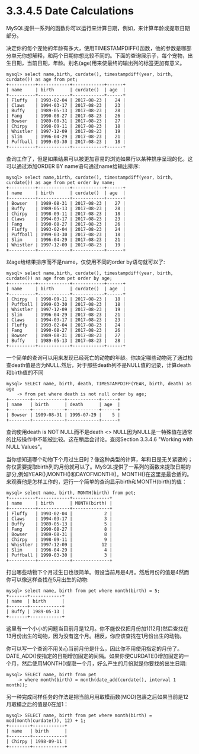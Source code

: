 # 3.3.4.5 Date Calculations

MySQL提供一系列的函数你可以运行来计算日期，例如，来计算年龄或提取日期部分。

决定你的每个宠物的年龄有多大，使用TIMESTAMPDIFF\(\)函数，他的参数是哪部分单元你想解释，和两个日期你想比较不同的。下面的查询展示子，每个宠物，出生日期，当前日期，年龄。别名\(age\)用来使最终的输出列的标签更加有意义。

```
mysql> select name,birth, curdate(), timestampdiff(year, birth, curdate()) as age from pet;
+----------+------------+------------+------+
| name     | birth      | curdate()  | age  |
+----------+------------+------------+------+
| Fluffy   | 1993-02-04 | 2017-08-23 |   24 |
| Claws    | 1994-03-17 | 2017-08-23 |   23 |
| Buffy    | 1989-05-13 | 2017-08-23 |   28 |
| Fang     | 1990-08-27 | 2017-08-23 |   26 |
| Bowser   | 1989-08-31 | 2017-08-23 |   27 |
| Chirpy   | 1998-09-11 | 2017-08-23 |   18 |
| Whistler | 1997-12-09 | 2017-08-23 |   19 |
| Slim     | 1996-04-29 | 2017-08-23 |   21 |
| Puffball | 1999-03-30 | 2017-08-23 |   18 |
+----------+------------+------------+------+
```

查询工作了，但是如果结果可以被更加容易的浏览如果行以某种排序呈现的化。这可以通过添加ORDER BY name语句通过name给输出排序:

```
mysql> select name,birth, curdate(), timestampdiff(year, birth, curdate()) as age from pet order by name;
+----------+------------+------------+------+
| name     | birth      | curdate()  | age  |
+----------+------------+------------+------+
| Bowser   | 1989-08-31 | 2017-08-23 |   27 |
| Buffy    | 1989-05-13 | 2017-08-23 |   28 |
| Chirpy   | 1998-09-11 | 2017-08-23 |   18 |
| Claws    | 1994-03-17 | 2017-08-23 |   23 |
| Fang     | 1990-08-27 | 2017-08-23 |   26 |
| Fluffy   | 1993-02-04 | 2017-08-23 |   24 |
| Puffball | 1999-03-30 | 2017-08-23 |   18 |
| Slim     | 1996-04-29 | 2017-08-23 |   21 |
| Whistler | 1997-12-09 | 2017-08-23 |   19 |
+----------+------------+------------+------+
```

以age给结果排序而不是name，仅使用不同的order by语句就可以了:

```
mysql> select name,birth, curdate(), timestampdiff(year, birth, curdate()) as age from pet order by age;
+----------+------------+------------+------+
| name     | birth      | curdate()  | age  |
+----------+------------+------------+------+
| Chirpy   | 1998-09-11 | 2017-08-23 |   18 |
| Puffball | 1999-03-30 | 2017-08-23 |   18 |
| Whistler | 1997-12-09 | 2017-08-23 |   19 |
| Slim     | 1996-04-29 | 2017-08-23 |   21 |
| Claws    | 1994-03-17 | 2017-08-23 |   23 |
| Fluffy   | 1993-02-04 | 2017-08-23 |   24 |
| Fang     | 1990-08-27 | 2017-08-23 |   26 |
| Bowser   | 1989-08-31 | 2017-08-23 |   27 |
| Buffy    | 1989-05-13 | 2017-08-23 |   28 |
+----------+------------+------------+------+
```

一个简单的查询可以用来发现已经死亡的动物的年龄。你决定哪些动物死了通过检查death值是否为NULL.然后，对于那些death列不是NULL值的记录，计算death和birth值的不同

```
mysql> SELECT name, birth, death, TIMESTAMPDIFF(YEAR, birth, death) as age
    -> from pet where death is not null order by age;
+--------+------------+------------+------+
| name   | birth      | death      | age  |
+--------+------------+------------+------+
| Bowser | 1989-08-31 | 1995-07-29 |    5 |
+--------+------------+------------+------+
```

查询使用death is NOT NULL而不是death &lt;&gt; NULL因为NULL是一特殊值在通常的比较操作中不能被比较。这在稍后会讨论。查阅Section 3.3.4.6 "Working with NULL Values"。

当你想知道哪个动物下个月过生日时？像这种类型的计算，年和日是无关紧要的；你仅需要提取birth列的月份就可以了。MySQL提供了一系列的函数来提取日期的部分,例如YEAR\(\),MONTH\(\)和DAYOFMONTH\(\)。MONTH\(\)在这里是最合适的。来观赛他是怎样工作的，运行一个简单的查询显示birth和MONTH\(birth\)的值：

```
mysql> select name, birth, MONTH(birth) from pet;
+----------+------------+--------------+
| name     | birth      | MONTH(birth) |
+----------+------------+--------------+
| Fluffy   | 1993-02-04 |            2 |
| Claws    | 1994-03-17 |            3 |
| Buffy    | 1989-05-13 |            5 |
| Fang     | 1990-08-27 |            8 |
| Bowser   | 1989-08-31 |            8 |
| Chirpy   | 1998-09-11 |            9 |
| Whistler | 1997-12-09 |           12 |
| Slim     | 1996-04-29 |            4 |
| Puffball | 1999-03-30 |            3 |
+----------+------------+--------------+
```

打出哪些动物下个月过生日也很简单。假设当前月是4月。然后月份的值是4然而你可以像这样查找在5月出生的动物:

```
mysql> select name, birth from pet where month(birth) = 5;
+-------+------------+
| name  | birth      |
+-------+------------+
| Buffy | 1989-05-13 |
+-------+------------+
```

这里有一个小小的问题当目前月是12月。你不能仅仅把月份加1\(12月\)然后查找在13月份出生的动物，因为没有这个月。相反，你应该查找在1月份出生的动物。

你可以写一个查询不用关心当前月份是什么，因此你不用使用指定的月份了。DATE\_ADD\(\)使指定的日期增加固定的间隔。如果你使CURDATE\(\)增加固定的一个月，然后使用MONTH\(\)提取一个月，好么产生的月份就是你要找的出生日期:

```
mysql> SELECT name, birth from pet
    -> where month(birth) = month(date_add(curdate(), interval 1 month));
```

另一种完成同样任务的作法是把当前月用取模函数\(MOD\)包裹之后如果当前是12月取模之后的值是0在加1：

```
mysql> SELECT name, birth from pet where month(birth) = mod(month(curdate()), 12) + 1;
+--------+------------+
| name   | birth      |
+--------+------------+
| Chirpy | 1998-09-11 |
+--------+------------+
```





